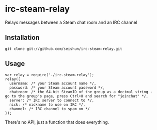 irc-steam-relay
===============

Relays messages between a Steam chat room and an IRC channel

Installation
-------------

    git clone git://github.com/seishun/irc-steam-relay.git

Usage
-----

    var relay = require('./irc-steam-relay');
    relay({
      username: /* your Steam account name */,
      password: /* your Steam account password */,
      chatroom: /* the 64-bit SteamID of the group as a decimal string - go to the group's page, press Ctrl+U and search for "joinchat" */,
      server: /* IRC server to connect to */,
      nick: /* nickname to use on IRC */,
      channel: /* IRC channel to spam on */
    });

There's no API, just a function that does everything.
